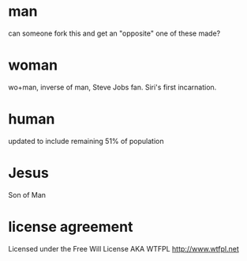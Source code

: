 man
===
can someone fork this and get an "opposite" one of these made?

woman
===
wo+man, inverse of man, Steve Jobs fan. Siri's first incarnation.

human
===
updated to include remaining 51% of population

Jesus
===
Son of Man

license agreement
===
Licensed under the Free Will License AKA WTFPL
http://www.wtfpl.net
